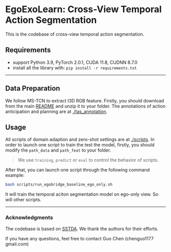 # EgoExoLearn: Cross-View Temporal Action Segmentation

This is the codebase of cross-view temporal action segmentation.


## Requirements
* support Python 3.9, PyTorch 2.0.1, CUDA 11.8, CUDNN 8.7.0
* install all the library with: `pip install -r requirements.txt`
---

## Data Preparation
We follow MS-TCN to extract I3D RGB feature. Firstly, you should download from the main [README](../README.md) and unzip it to your folder.
The annotations of action anticipation and planning are at [./tas_annotation](./tas_annotation/).

## Usage


All scripts of domain adaption and zero-shot settings are at [./scripts](./scripts/). 
In order to launch one script to train the test the model, firstly, you should modify the `path_data` and `path_feat` to your folder. 

> We use `training`, `predict` or `eval` to control the behavior of scripts.

After that, you can launch one script through the following command example:

```bash
bash scripts/run_egobridge_baseline_ego_only.sh
```

It will train the temporal aciton segmentation model on ego-only view. So will other scripts.

---
### Acknowledgments

The codebase is based on [SSTDA](https://github.com/cmhungsteve/SSTDA).
We thank the authors for their efforts.

If you have any questions, feel free to contact Guo Chen (chenguo1177 <at> gmail.com)